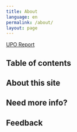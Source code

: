 ```yaml
---
title: About
language: en
permalink: /about/
layout: page
---
```

[UPO Report](https://www.upo.es/usd-project/wp-content/uploads/2023/06/UPO_diagnosis.pdf)

## Table of contents

## About this site

## Need more info?

## Feedback
